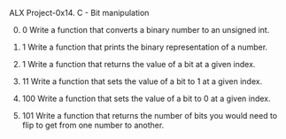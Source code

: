 ALX Project-0x14. C - Bit manipulation

0. 0
Write a function that converts a binary number to an unsigned int.

1. 1
Write a function that prints the binary representation of a number.

2. 1
Write a function that returns the value of a bit at a given index.

3. 11
Write a function that sets the value of a bit to 1 at a given index.

4. 100
Write a function that sets the value of a bit to 0 at a given index.

5. 101
Write a function that returns the number of bits you would need to flip to get from one number to another.
